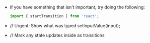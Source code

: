 - if you have something that isn't important, try doing the following:
  
  ```js
  import { startTransition } from 'react';
  ```
- // Urgent: Show what was typed
  setInputValue(input);
- // Mark any state updates inside as transitions